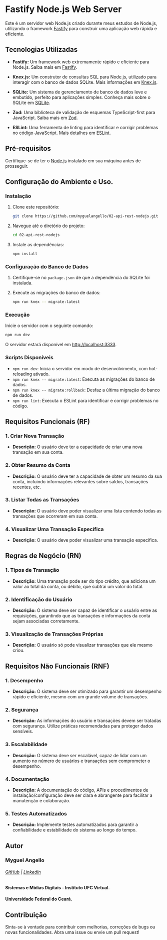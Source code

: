 # Fastify Node.js Web Server

Este é um servidor web Node.js criado durante meus estudos de Node.js, utilizando o framework [Fastify](https://www.fastify.io/) para construir uma aplicação web rápida e eficiente.

## Tecnologias Utilizadas

- **Fastify:** Um framework web extremamente rápido e eficiente para Node.js. Saiba mais em [Fastify](https://www.fastify.io/).

- **Knex.js:** Um construtor de consultas SQL para Node.js, utilizado para interagir com o banco de dados SQLite. Mais informações em [Knex.js](http://knexjs.org/).

- **SQLite:** Um sistema de gerenciamento de banco de dados leve e embutido, perfeito para aplicações simples. Conheça mais sobre o SQLite em [SQLite](https://www.sqlite.org/index.html).

- **Zod:** Uma biblioteca de validação de esquemas TypeScript-first para JavaScript. Saiba mais em [Zod](https://github.com/colinhacks/zod).

- **ESLint:** Uma ferramenta de linting para identificar e corrigir problemas no código JavaScript. Mais detalhes em [ESLint](https://eslint.org/).

## Pré-requisitos

Certifique-se de ter o [Node.js](https://nodejs.org/) instalado em sua máquina antes de prosseguir.

## Configuração do Ambiente e Uso.

### Instalação

1. Clone este repositório:

   ```bash
   git clone https://github.com/myguelangello/02-api-rest-nodejs.git
   ```

2. Navegue até o diretório do projeto:

   ```bash
   cd 02-api-rest-nodejs
   ```

3. Instale as dependências:

   ```bash
   npm install
   ```

### Configuração do Banco de Dados

1. Certifique-se no `package.json` de que a dependência do SQLite foi instalada.

2. Execute as migrações do banco de dados:

   ```bash
   npm run knex -- migrate:latest
   ```

### Execução

Inicie o servidor com o seguinte comando:

```bash
npm run dev
```

O servidor estará disponível em [http://localhost:3333](http://localhost:3333).

### Scripts Disponíveis

- `npm run dev`: Inicia o servidor em modo de desenvolvimento, com hot-reloading ativado.
- `npm run knex -- migrate:latest`: Executa as migrações do banco de dados.
- `npm run knex -- migrate:rollback`: Desfaz a última migração do banco de dados.
- `npm run lint`: Executa o ESLint para identificar e corrigir problemas no código.

## Requisitos Funcionais (RF)

### 1. Criar Nova Transação

- **Descrição:** O usuário deve ter a capacidade de criar uma nova transação em sua conta.

### 2. Obter Resumo da Conta

- **Descrição:** O usuário deve ter a capacidade de obter um resumo da sua conta, incluindo informações relevantes sobre saldos, transações recentes, etc.

### 3. Listar Todas as Transações

- **Descrição:** O usuário deve poder visualizar uma lista contendo todas as transações que ocorreram em sua conta.

### 4. Visualizar Uma Transação Específica

- **Descrição:** O usuário deve poder visualizar uma transação específica.

## Regras de Negócio (RN)

### 1. Tipos de Transação

- **Descrição:** Uma transação pode ser do tipo crédito, que adiciona um valor ao total da conta, ou débito, que subtrai um valor do total.

### 2. Identificação do Usuário

- **Descrição:** O sistema deve ser capaz de identificar o usuário entre as requisições, garantindo que as transações e informações da conta sejam associadas corretamente.

### 3. Visualização de Transações Próprias

- **Descrição:** O usuário só pode visualizar transações que ele mesmo criou.

## Requisitos Não Funcionais (RNF)

### 1. Desempenho

- **Descrição:** O sistema deve ser otimizado para garantir um desempenho rápido e eficiente, mesmo com um grande volume de transações.

### 2. Segurança

- **Descrição:** As informações do usuário e transações devem ser tratadas com segurança. Utilize práticas recomendadas para proteger dados sensíveis.

### 3. Escalabilidade

- **Descrição:** O sistema deve ser escalável, capaz de lidar com um aumento no número de usuários e transações sem comprometer o desempenho.

### 4. Documentação

- **Descrição:** A documentação do código, APIs e procedimentos de instalação/configuração deve ser clara e abrangente para facilitar a manutenção e colaboração.

### 5. Testes Automatizados

- **Descrição:** Implemente testes automatizados para garantir a confiabilidade e estabilidade do sistema ao longo do tempo.

## Autor

### Myguel Angello 
###### [GitHub](https://github.com/myguelangello) | [LinkedIn](https://www.linkedin.com/in/myguelangello/)
#### Sistemas e Mídias Digitais - Instituto UFC Virtual.
#### Universidade Federal do Ceará.


## Contribuição

Sinta-se à vontade para contribuir com melhorias, correções de bugs ou novas funcionalidades. Abra uma issue ou envie um pull request!

